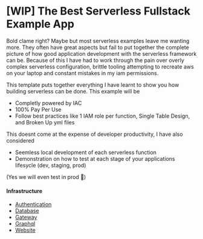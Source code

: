 # [WIP] The Best Serverless Fullstack Example App

Bold clame right? Maybe but most serverless examples leave me wanting more. They often have great aspects but fail to put together the complete picture of how good application development with the serverless framework can be. Because of this I have had to work through the pain over overly complex serverless configuration, brittle tooling attempting to recreate aws on your laptop and constant mistakes in my iam permissions.

This template puts together everything I have learnt to show you how building serverless can be done. This example will be

* Completly powered by IAC
* 100% Pay Per Use
* Follow best practices like 1 IAM role per function, Single Table Design, and Broken Up yml files

This doesnt come at the expense of developer productivity, I have also considered

* Seemless local development of each serverless function
* Demonstration on how to test at each stage of your applications lifesycle (dev, staging, prod)

(Yes we will even test in prod 🦄)


#### Infrastructure

* [Authentication](infrastructure/authentication/README.md)
* [Database](infrastructure/database/README.md)
* [Gateway](infrastructure/gateway/README.md)
* [Graphql](infrastructure/graphql/README.md)
* [Website](infrastructure/website/README.md)
